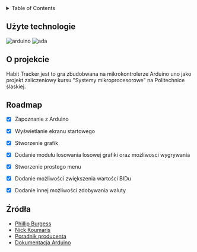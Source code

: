 <!-- TABLE OF CONTENTS -->
<details>
  <summary>Table of Contents</summary>
  <ol>
    <li><a href="#użyte-technologie">Użyte technologie</a></li>
    <li><a href="#o-projekcie">O projekcie</a></li>
    <li><a href="#roadmap">Roadmap</a></li>
    <li><a href="#źródła">Źródła</a></li>
  </ol>
</details>


<!-- UŻYTE TECHNOLOGIE -->
## Użyte technologie
![arduino][Arduino]
![ada][ADA] 

<!-- O PROJEKCIE -->
## O projekcie
Habit Tracker jest to gra zbudobwana na mikrokontrolerze Arduino uno jako projekt zaliczeniowy kursu "Systemy mikroprocesorowe" na Politechnice ślaskiej. 

<!-- ROADMAP -->
## Roadmap

- [X] Zapoznanie z Arduino
- [X] Wyświetlanie ekranu startowego
- [X] Stworzenie grafik
- [X] Dodanie modułu losowania losowej grafiki oraz możliwosci wygrywania
- [X] Stworzenie prostego menu
- [X] Dodanie możliwości zwiększenia wartości BIDu
- [X] Dodanie innej możliwości zdobywania waluty



<!-- Źródła -->
## Źródła
* [Phillip Burgess](https://cdn-learn.adafruit.com/downloads/pdf/adafruit-gfx-graphics-library.pdf)
* [Nick Koumaris](https://www.electronics-lab.com/project/display-custom-bitmap-graphics-on-an-arduino-touch-screen-and-other-arduino-compatible-displays/)
* [Poradnik producenta](https://www.waveshare.com/wiki/1.8inch_LCD_Module)
* [Dokumentacja Arduino](https://docs.arduino.cc/)



<!-- MARKDOWN LINKS & IMAGES -->
<!-- https://www.markdownguide.org/basic-syntax/#reference-style-links -->
[ADA]: https://img.shields.io/badge/adafruit-000000?style=for-the-badge&logo=adafruit&logoColor=white

[Arduino]: https://img.shields.io/badge/Arduino-00979D?style=for-the-badge&logo=Arduino&logoColor=white
